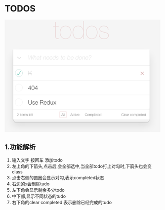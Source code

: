 # TODOS

![TODOS](QQ20160331-3.png)

## 1.功能解析

1. 输入文字 按回车 添加todo
2. 左上角的下箭头,点击后,会全部选中,当全部todo打上对勾时,下箭头也会变class
3. 点击右侧的圆圈会显示对勾,表示completed状态
3. 右边的`x`会删除tudo
4. 左下角会显示剩余多少todo
5. 中下部,显示不同状态的tudo
6. 右下角的clear completed 表示删除已经完成的tudo

